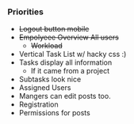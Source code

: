 ### Priorities

- ~~Logout button mobile~~
- ~~Empolyeee Overview All users~~
  - ~~Workload~~
- Vertical Task List w/ hacky css :)
- Tasks display all information
  - If it came from a project
- Subtasks look nice
- Assigned Users
- Mangers can edit posts too.
- Registration
- Permissions for posts
